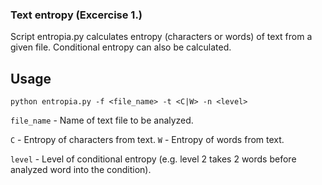 ### Text entropy (Excercise 1.)

Script entropia.py calculates entropy (characters or words) of text from a given file. Conditional entropy can also be calculated.

## Usage

`python entropia.py -f <file_name> -t <C|W> -n <level>`

`file_name` - Name of text file to be analyzed.

`C` - Entropy of characters from text. `W` - Entropy of words from text.

`level` - Level of conditional entropy (e.g. level 2 takes 2 words before analyzed word into the condition).
